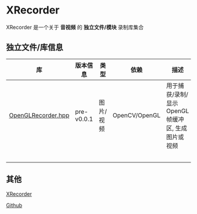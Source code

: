 # XRecorder

XRecorder 是一个关于 **音视频** 的 **独立文件/模块** 录制库集合



## 独立文件/库信息

| 库                                        | 版本信息    | 类型      | 依赖           | 描述                                        | 文档     |
| ---------------------------------------- | ---------- | --------- | ------------- | ------------------------------------------- | -------- |
| [OpenGLRecorder.hpp](OpenGLRecorder.hpp) | pre-v0.0.1 | 图片/视频  | OpenCV/OpenGL | 用于捕获/录制/显示OpenGL帧缓冲区, 生成图片或视频 | [Docs](docs/OpenGLRecorder.md) |
|                                          |            |           |               |                                             |          |
|                                          |            |           |               |                                             |          |
|                                          |            |           |               |                                             |          |
|                                          |            |           |               |                                             |          |
|                                          |            |           |               |                                             |          |



## 其他

[XRecorder](https://github.com/Sunrisepeak/XRecorder)

[Github](https://github.com/Sunrisepeak)

